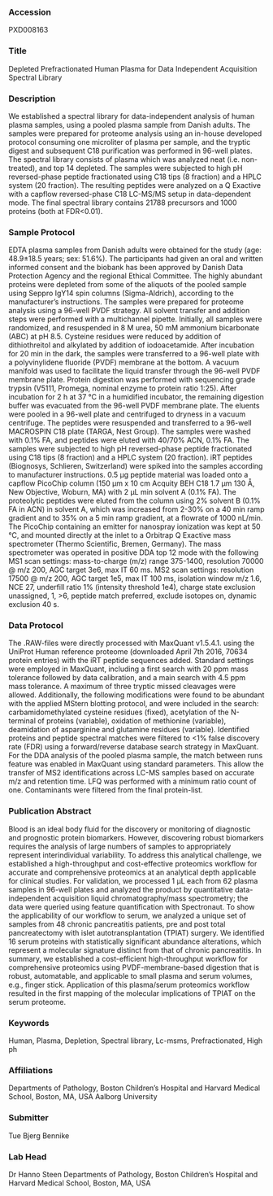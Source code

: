 ### Accession
PXD008163

### Title
Depleted Prefractionated Human Plasma for Data Independent Acquisition Spectral Library

### Description
We established a spectral library for data-independent analysis of human plasma samples, using a pooled plasma sample from Danish adults. The samples were prepared for proteome analysis using an in-house developed protocol consuming one microliter of plasma per sample, and the tryptic digest and subsequent C18 purification was performed in 96-well plates.  The spectral library consists of plasma which was analyzed neat (i.e. non-treated), and top 14 depleted. The samples were subjected to high pH reversed-phase peptide fractionated using C18 tips (8 fraction) and a HPLC system (20 fraction). The resulting peptides were analyzed on a Q Exactive with a capflow reversed-phase C18 LC-MS/MS setup in data-dependent mode. The final spectral library contains 21788 precursors and 1000 proteins (both at FDR<0.01).

### Sample Protocol
EDTA plasma samples from Danish adults were obtained for the study (age: 48.9±18.5 years; sex: 51.6%). The participants had given an oral and written informed consent and the biobank has been approved by Danish Data Protection Agency and the regional Ethical Committee. The highly abundant proteins were depleted from some of the aliquots of the pooled sample using Seppro IgY14 spin columns (Sigma-Aldrich), according to the manufacturer’s instructions. The samples were prepared for proteome analysis using a 96-well PVDF strategy. All solvent transfer and addition steps were performed with a multichannel pipette. Initially, all samples were randomized, and resuspended in 8 M urea, 50 mM ammonium bicarbonate (ABC) at pH 8.5. Cysteine residues were reduced by addition of dithiothreitol and alkylated by addition of iodoacetamide. After incubation for 20 min in the dark, the samples were transferred to a 96-well plate with a polyvinylidene fluoride (PVDF) membrane at the bottom. A vacuum manifold was used to facilitate the liquid transfer through the 96-well PVDF membrane plate. Protein digestion was performed with sequencing grade trypsin (V5111, Promega, nominal enzyme to protein ratio 1:25). After incubation for 2 h at 37 °C in a humidified incubator, the remaining digestion buffer was evacuated from the 96-well PVDF membrane plate. The eluents were pooled in a 96-well plate and centrifuged to dryness in a vacuum centrifuge. The peptides were resuspended and transferred to a 96-well MACROSPIN C18 plate (TARGA, Nest Group). The samples were washed with 0.1% FA, and peptides were eluted with 40/70% ACN, 0.1% FA. The samples were subjected to high pH reversed-phase peptide fractionated using C18 tips (8 fraction) and a HPLC system (20 fraction). iRT peptides (Biognosys, Schlieren, Switzerland) were spiked into the samples according to manufacturer instructions. 0.5 µg peptide material was loaded onto a capflow PicoChip column (150 µm x 10 cm Acquity BEH C18 1.7 µm 130 Å, New Objective, Woburn, MA) with 2 µL min solvent A (0.1% FA). The proteolytic peptides were eluted from the column using 2% solvent B (0.1% FA in ACN) in solvent A, which was increased from 2-30% on a 40 min ramp gradient and to 35% on a 5 min ramp gradient, at a flowrate of 1000 nL/min. The PicoChip containing an emitter for nanospray ionization was kept at 50 °C, and mounted directly at the inlet to a Orbitrap Q Exactive mass spectrometer (Thermo Scientific, Bremen, Germany). The mass spectrometer was operated in positive DDA top 12 mode with the following MS1 scan settings: mass-to-charge (m/z) range 375-1400, resolution 70000 @ m/z 200, AGC target 3e6, max IT 60 ms. MS2 scan settings: resolution 17500 @ m/z 200, AGC target 1e5, max IT 100 ms, isolation window m/z 1.6, NCE 27, underfill ratio 1% (intensity threshold 1e4), charge state exclusion unassigned, 1, >6, peptide match preferred, exclude isotopes on, dynamic exclusion 40 s.

### Data Protocol
The .RAW-files were directly processed with MaxQuant v1.5.4.1. using the UniProt Human reference proteome (downloaded April 7th 2016, 70634 protein entries) with the iRT peptide sequences added. Standard settings were employed in MaxQuant, including a first search with 20 ppm mass tolerance followed by data calibration, and a main search with 4.5 ppm mass tolerance. A maximum of three tryptic missed cleavages were allowed. Additionally, the following modifications were found to be abundant with the applied MStern blotting protocol, and were included in the search: carbamidomethylated cysteine residues (fixed), acetylation of the N-terminal of proteins (variable), oxidation of methionine (variable), deamidation of asparginine and glutamine residues (variable). Identified proteins and peptide spectral matches were filtered to <1% false discovery rate (FDR) using a forward/reverse database search strategy in MaxQuant. For the DDA analysis of the pooled plasma sample, the match between runs feature was enabled in MaxQuant using standard parameters. This allow the transfer of MS2 identifications across LC-MS samples based on accurate m/z and retention time. LFQ was performed with a minimum ratio count of one. Contaminants were filtered from the final protein-list.

### Publication Abstract
Blood is an ideal body fluid for the discovery or monitoring of diagnostic and prognostic protein biomarkers. However, discovering robust biomarkers requires the analysis of large numbers of samples to appropriately represent interindividual variability. To address this analytical challenge, we established a high-throughput and cost-effective proteomics workflow for accurate and comprehensive proteomics at an analytical depth applicable for clinical studies. For validation, we processed 1 &#x3bc;L each from 62 plasma samples in 96-well plates and analyzed the product by quantitative data-independent acquisition liquid chromatography/mass spectrometry; the data were queried using feature quantification with Spectronaut. To show the applicability of our workflow to serum, we analyzed a unique set of samples from 48 chronic pancreatitis patients, pre and post total pancreatectomy with islet autotransplantation (TPIAT) surgery. We identified 16 serum proteins with statistically significant abundance alterations, which represent a molecular signature distinct from that of chronic pancreatitis. In summary, we established a cost-efficient high-throughput workflow for comprehensive proteomics using PVDF-membrane-based digestion that is robust, automatable, and applicable to small plasma and serum volumes, e.g., finger stick. Application of this plasma/serum proteomics workflow resulted in the first mapping of the molecular implications of TPIAT on the serum proteome.

### Keywords
Human, Plasma, Depletion, Spectral library, Lc-msms, Prefractionated, High ph

### Affiliations
Departments of Pathology, Boston Children’s Hospital and Harvard Medical School, Boston, MA, USA
Aalborg University

### Submitter
Tue Bjerg Bennike

### Lab Head
Dr Hanno Steen
Departments of Pathology, Boston Children’s Hospital and Harvard Medical School, Boston, MA, USA


